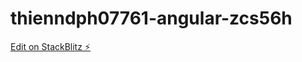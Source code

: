 # thienndph07761-angular-zcs56h

[Edit on StackBlitz ⚡️](https://stackblitz.com/edit/thienndph07761-angular-zcs56h)